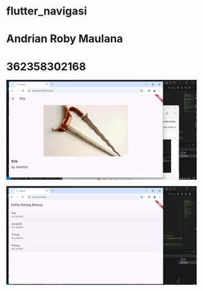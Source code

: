 # flutter_navigasi

# Andrian Roby Maulana
# 362358302168

![alt text](<Screenshot 2024-10-01 235924.png>)

![alt text](<Screenshot 2024-10-01 235901.png>)